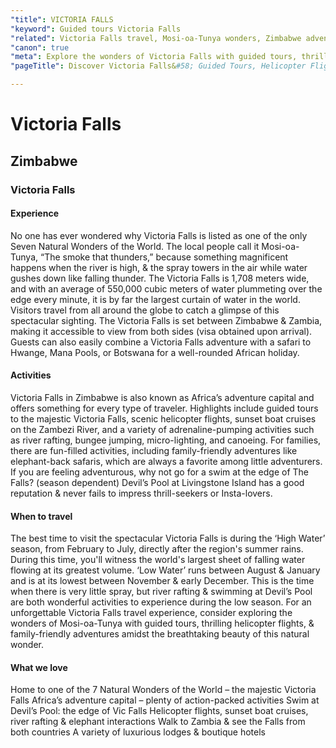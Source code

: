 ```yaml
---
"title": VICTORIA FALLS
"keyword": Guided tours Victoria Falls
"related": Victoria Falls travel, Mosi-oa-Tunya wonders, Zimbabwe adventure tours, Victoria Falls helicopter flights, Zambezi River sunset cruises, Adrenaline activities Africa, Best time for Victoria Falls visit, Devil's Pool Livingstone Island, Family-friendly activities Zimbabwe
"canon": true
"meta": Explore the wonders of Victoria Falls with guided tours, thrilling helicopter flights &amp; family-friendly adventures. Experience the majesty of Mosi-oa-Tunya in Zimbabwe &amp; Zambia.
"pageTitle": Discover Victoria Falls&#58; Guided Tours, Helicopter Flights &amp; Family Adventures

---
```


# Victoria Falls
## Zimbabwe
### Victoria Falls

#### Experience
No one has ever wondered why Victoria Falls is listed as one of the only Seven Natural Wonders of the World.
The local people call it Mosi-oa-Tunya, “The smoke that thunders,” because something magnificent happens when the river is high, & the spray towers in the air while water gushes down like falling thunder.
The Victoria Falls is 1,708 meters wide, and with an average of 550,000 cubic meters of water plummeting over the edge every minute, it is by far the largest curtain of water in the world.
Visitors travel from all around the globe to catch a glimpse of this spectacular sighting.
The Victoria Falls is set between Zimbabwe & Zambia, making it accessible to view from both sides (visa obtained upon arrival). Guests can also easily combine a Victoria Falls adventure with a safari to Hwange, Mana Pools, or Botswana for a well-rounded African holiday.

#### Activities
Victoria Falls in Zimbabwe is also known as Africa’s adventure capital and offers something for every type of traveler. Highlights include guided tours to the majestic Victoria Falls, scenic helicopter flights, sunset boat cruises on the Zambezi River, and a variety of adrenaline-pumping activities such as river rafting, bungee jumping, micro-lighting, and canoeing.
For families, there are fun-filled activities, including family-friendly adventures like elephant-back safaris, which are always a favorite among little adventurers.
If you are feeling adventurous, why not go for a swim at the edge of The Falls? (season dependent) Devil’s Pool at Livingstone Island has a good reputation & never fails to impress thrill-seekers or Insta-lovers.

#### When to travel
The best time to visit the spectacular Victoria Falls is during the ‘High Water’ season, from February to July, directly after the region's summer rains. During this time, you'll witness the world's largest sheet of falling water flowing at its greatest volume.
‘Low Water’ runs between August & January and is at its lowest between November & early December. This is the time when there is very little spray, but river rafting & swimming at Devil’s Pool are both wonderful activities to experience during the low season.
For an unforgettable Victoria Falls travel experience, consider exploring the wonders of Mosi-oa-Tunya with guided tours, thrilling helicopter flights, & family-friendly adventures amidst the breathtaking beauty of this natural wonder.


#### What we love
Home to one of the 7 Natural Wonders of the World – the majestic Victoria Falls
Africa’s adventure capital – plenty of action-packed activities
Swim at Devil’s Pool: the edge of Vic Falls
Helicopter flights, sunset boat cruises, river rafting & elephant interactions
Walk to Zambia & see the Falls from both countries
A variety of luxurious lodges & boutique hotels